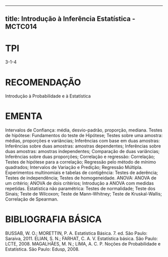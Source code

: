 
---
title: Introdução à Inferência Estatística - MCTC014 
---

# TPI

3-1-4

# RECOMENDAÇÃO

Introdução à Probabilidade e à Estatística

# EMENTA

Intervalos de Confiança: média, desvio-padrão, proporção, mediana. Testes de hipótese: Fundamentos do teste de Hipótese; Testes sobre uma amostra: médias, proporções e variâncias; Inferências com base em duas amostras: Inferências sobre duas amostras: amostras dependentes; Inferências sobre duas amostras: amostras independentes; Comparação de duas variâncias; Inferências sobre duas proporções; Correlação e regressão: Correlação; Testes de hipótese para a correlação; Regressão pelo método de mínimo quadrados; Intervalos de Variação e Predição; Regressão Múltipla. Experimentos multinomiais e tabelas de contigência: Testes de aderência; Testes de independência; Testes de homogeneidade. ANOVA: ANOVA de um critério; ANOVA de dois critérios; Introdução a ANOVA com medidas repetidas. Estatística não paramétrica: Testes de normalidade; Teste dos Sinais; Teste de Wilcoxon; Teste de Mann-Whitney; Teste de Kruskal-Wallis; Correlação de Spearman.

# BIBLIOGRAFIA BÁSICA

BUSSAB, W. O.; MORETTIN, P. A. Estatística Básica. 7. ed. São Paulo: Saraiva, 2011. 
ELIAN, S. N.; FARHAT, C. A. V. Estatística básica. São Paulo: LCTE, 2008. 
MAGALHÃES, M. N.; LIMA, A. C. P. Noções de Probabilidade e Estatística. São Paulo: Edusp, 2008.
        